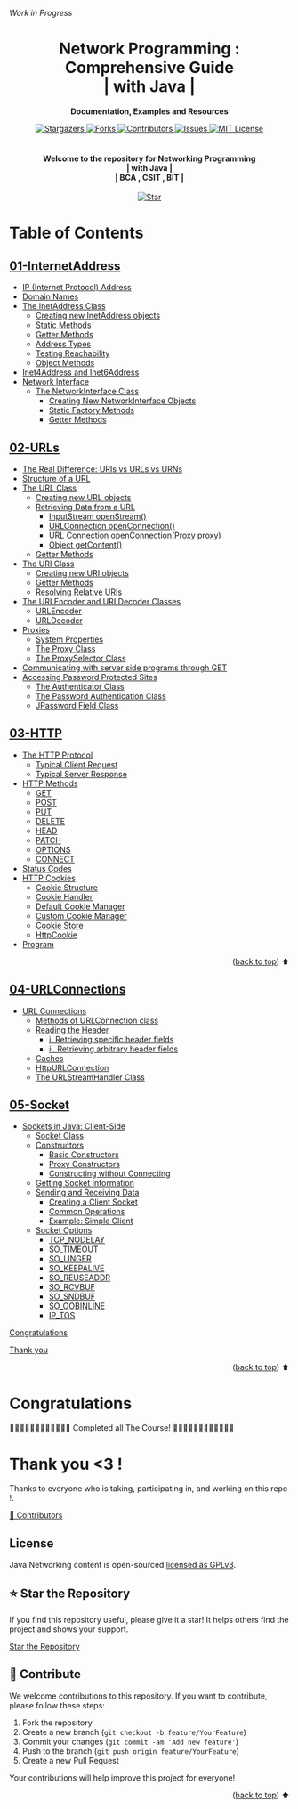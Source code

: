 [contributors-shield]: https://img.shields.io/github/contributors/pray3m/java-networking.svg?style=for-the-badge
[contributors-url]: https://github.com/pray3m/java-networking/graphs/contributors
[forks-shield]: https://img.shields.io/github/forks/pray3m/java-networking.svg?style=for-the-badge
[forks-url]: https://github.com/pray3m/java-networking/network/members
[stars-shield]: https://img.shields.io/github/stars/pray3m/java-networking.svg?style=for-the-badge
[stars-url]: https://github.com/pray3m/java-networking/stargazers
[issues-shield]: https://img.shields.io/github/issues/pray3m/java-networking.svg?style=for-the-badge
[issues-url]: https://github.com/pray3m/java-networking/issues
[license-shield]: https://img.shields.io/github/license/pray3m/java-networking.svg?style=for-the-badge
[license-url]: https://github.com/pray3m/java-networking/blob/main/LICENSE.txt
[linkedin-shield]: https://img.shields.io/badge/-LinkedIn-black.svg?style=for-the-badge&logo=linkedin&colorB=555

_Work in Progress_

<div align="center">
<h1> Network Programming : Comprehensive Guide <br>| with Java |</h1>

<p align="center"><strong>

Documentation, Examples and Resources

</strong></p>

<!-- [![Stargazers][stars-shield]][stars-url] [![Forks][forks-shield]][forks-url]
[![Contributors][contributors-shield]][contributors-url]
[![Issues][issues-shield]][issues-url]
[![MIT License][license-shield]][license-url] -->

<!-- Badges -->
<div>
<a href="https://github.com/pray3m/java-networking/stargazers">
  <img src="https://img.shields.io/github/stars/pray3m/java-networking.svg?style=for-the-badge" alt="Stargazers" />
</a>
<a href="https://github.com/pray3m/java-networking/network/members">
  <img src="https://img.shields.io/github/forks/pray3m/java-networking.svg?style=for-the-badge" alt="Forks" />
</a>
<a href="https://github.com/pray3m/java-networking/graphs/contributors">
  <img src="https://img.shields.io/github/contributors/pray3m/java-networking.svg?style=for-the-badge" alt="Contributors" />
</a>
<a href="https://github.com/pray3m/java-networking/issues">
  <img src="https://img.shields.io/github/issues/pray3m/java-networking.svg?style=for-the-badge" alt="Issues" />
</a>
<a href="https://github.com/pray3m/java-networking/blob/main/LICENSE.txt">
  <img src="https://img.shields.io/github/license/pray3m/java-networking.svg?style=for-the-badge" alt="MIT License" />
</a>
</div>

<br> 
<h4> Welcome to the repository for Networking Programming <br>| with Java |<br>| BCA , CSIT , BIT | <br></h4>

 <a href="https://github.com/pray3m/java-networking/" title="Star this repository">
    <img src="https://img.shields.io/badge/GitHub-100000?style=for-the-badge&logo=github&logoColor=white" alt="Star" />
  </a>
<br> 
</div>

# Table of Contents

## [01-InternetAddress](./01-InternetAddress/README.md)
  - [IP (Internet Protocol) Address](./01-InternetAddress/README.md#ip-internet-protocol-address)
  - [Domain Names](./01-InternetAddress/README.md#domain-names)
  - [The InetAddress Class](./01-InternetAddress/README.md#the-inetaddress-class)
    - [Creating new InetAddress objects](./01-InternetAddress/README.md#creating-new-inetaddress-objects)
    - [Static Methods](./01-InternetAddress/README.md#static-methods)
    - [Getter Methods](./01-InternetAddress/README.md#getter-methods)
    - [Address Types](./01-InternetAddress/README.md#address-types)
    - [Testing Reachability](./01-InternetAddress/README.md#testing-reachability)
    - [Object Methods](./01-InternetAddress/README.md#object-methods)
  - [Inet4Address and Inet6Address](./01-InternetAddress/README.md#inet4address-and-inet6address)
- [Network Interface](./01-InternetAddress/README.md#network-interface)
  - [The NetworkInterface Class](./01-InternetAddress/README.md#the-networkinterface-class)
    - [Creating New NetworkInterface Objects](./01-InternetAddress/README.md#creating-new-networkinterface-objects)
    - [Static Factory Methods](./01-InternetAddress/README.md#static-factory-methods)
    - [Getter Methods](./01-InternetAddress/README.md#getter-methods)

## [02-URLs](./02-URLs/README.md)
  - [The Real Difference: URIs vs URLs vs URNs](./02-URLs/README.md#the-real-difference-uris-vs-urls-vs-urns)
  - [Structure of a URL](./02-URLs/README.md#structure-of-a-url)
  - [The URL Class](./02-URLs/README.md#the-url-class)
    - [Creating new URL objects](./02-URLs/README.md#creating-new-url-objects)
    - [Retrieving Data from a URL](./02-URLs/README.md#retrieving-data-from-a-url)
      - [InputStream openStream()](./02-URLs/README.md#inputstream-openstream)
      - [URLConnection openConnection()](./02-URLs/README.md#urlconnection-openconnection)
      - [URL Connection openConnection(Proxy proxy)](./02-URLs/README.md#url-connection-openconnectionproxy-proxy)
      - [Object getContent()](./02-URLs/README.md#object-getcontent)
    - [Getter Methods](./02-URLs/README.md#getter-methods)
  - [The URI Class](./02-URLs/README.md#the-uri-class)
    - [Creating new URI objects](./02-URLs/README.md#creating-new-uri-objects)
    - [Getter Methods](./02-URLs/README.md#getter-methods-1)
    - [Resolving Relative URIs](./02-URLs/README.md#resolving-relative-uris)
  - [The URLEncoder and URLDecoder Classes](./02-URLs/README.md#the-urLEncoder-and-urldecoder-classes)
    - [URLEncoder](./02-URLs/README.md#urlencoder)
    - [URLDecoder](./02-URLs/README.md#urldecoder)
  - [Proxies](./02-URLs/README.md#proxies)
    - [System Properties](./02-URLs/README.md#system-properties)
    - [The Proxy Class](./02-URLs/README.md#the-proxy-class)
    - [The ProxySelector Class](./02-URLs/README.md#the-proxyselector-class)
  - [Communicating with server side programs through GET](./02-URLs/README.md#communicating-with-server-side-programs-through-get)
  - [Accessing Password Protected Sites](./02-URLs/README.md#accessing-password-protected-sites)
    - [The Authenticator Class](./02-URLs/README.md#the-authenticator-class)
    - [The Password Authentication Class](./02-URLs/README.md#the-password-authentication-class)
    - [JPassword Field Class](./02-URLs/README.md#jpassword-field-class)

## [03-HTTP](./03-HTTP/README.md)
  - [The HTTP Protocol](./03-HTTP/README.md#the-http-protocol)
    - [Typical Client Request](./03-HTTP/README.md#typical-client-request)
    - [Typical Server Response](./03-HTTP/README.md#typical-server-response)
  - [HTTP Methods](./03-HTTP/README.md#http-methods)
    - [GET](./03-HTTP/README.md#get)
    - [POST](./03-HTTP/README.md#post)
    - [PUT](./03-HTTP/README.md#put)
    - [DELETE](./03-HTTP/README.md#delete)
    - [HEAD](./03-HTTP/README.md#head)
    - [PATCH](./03-HTTP/README.md#patch)
    - [OPTIONS](./03-HTTP/README.md#options)
    - [CONNECT](./03-HTTP/README.md#connect)
  - [Status Codes](./03-HTTP/README.md#status-codes)
  - [HTTP Cookies](./03-HTTP/README.md#http-cookies)
    - [Cookie Structure](./03-HTTP/README.md#cookie-structure)
    - [Cookie Handler](./03-HTTP/README.md#cookie-handler)
    - [Default Cookie Manager](./03-HTTP/README.md#default-cookie-manager)
    - [Custom Cookie Manager](./03-HTTP/README.md#custom-cookie-manager)
    - [Cookie Store](./03-HTTP/README.md#cookie-store)
    - [HttpCookie](./03-HTTP/README.md#httpcookie)
  - [Program](./03-HTTP/README.md#program)

<p align="right">(<a href="#table-of-contents">back to top</a>) ⬆️</p>


## [04-URLConnections](./04-URLConnections/README.md)
  - [URL Connections](./04-URLConnections/README.md#url-connections)
    - [Methods of URLConnection class](./04-URLConnections/README.md#methods-of-urlconnection-class)
    - [Reading the Header](./04-URLConnections/README.md#reading-the-header)
      - [i. Retrieving specific header fields](./04-URLConnections/README.md#i-retrieving-specific-header-fields)
      - [ii. Retrieving arbitrary header fields](./04-URLConnections/README.md#ii-retrieving-arbitrary-header-fields)
    - [Caches](./04-URLConnections/README.md#caches)
    - [HttpURLConnection](./04-URLConnections/README.md#httpurlconnection)
    - [The URLStreamHandler Class](./04-URLConnections/README.md#the-urlstreamhandler-class)

## [05-Socket](./05-Socket/README.md)
  - [Sockets in Java: Client-Side](./05-Socket/README.md#sockets-in-java-client-side)
    - [Socket Class](./05-Socket/README.md#socket-class)
    - [Constructors](./05-Socket/README.md#constructors)
      - [Basic Constructors](./05-Socket/README.md#basic-constructors)
      - [Proxy Constructors](./05-Socket/README.md#proxy-constructors)
      - [Constructing without Connecting](./05-Socket/README.md#constructing-without-connecting)
    - [Getting Socket Information](./05-Socket/README.md#getting-socket-information)
    - [Sending and Receiving Data](./05-Socket/README.md#sending-and-receiving-data)
      - [Creating a Client Socket](./05-Socket/README.md#creating-a-client-socket)
      - [Common Operations](./05-Socket/README.md#common-operations)
      - [Example: Simple Client](./05-Socket/README.md#example-simple-client)
    - [Socket Options](./05-Socket/README.md#socket-options)
      - [TCP_NODELAY](./05-Socket/README.md#tcp_nodelay)
      - [SO_TIMEOUT](./05-Socket/README.md#so_timeout)
      - [SO_LINGER](./05-Socket/README.md#so_linger)
      - [SO_KEEPALIVE](./05-Socket/README.md#so_keepalive)
      - [SO_REUSEADDR](./05-Socket/README.md#so_reuseaddr)
      - [SO_RCVBUF](./05-Socket/README.md#so_rcvbuf)
      - [SO_SNDBUF](./05-Socket/README.md#so_sndbuf)
      - [SO_OOBINLINE](./05-Socket/README.md#so_oobinline)
      - [IP_TOS](./05-Socket/README.md#ip_tos)




<summary>
<a href="#congratulations">Congratulations</a>
</summary>


<a href="#thank-you">Thank you </a>

<p align="right">(<a href="#table-of-contents">back to top</a>) ⬆️</p>

# Congratulations

🎊🎊🎊🎊🎊🎊🎊🎊🎊🎊🎊🎊 Completed all The Course! 🎊🎊🎊🎊🎊🎊🎊🎊🎊🎊🎊🎊

<!-- ## Where do I go now? -->

<!-- ### Learning More -->

<!-- - [Top 10 learning resources](https://patrickalphac.medium.com/top-10-smart-contract-solidity-developer-learning-resources-cb9d60dd1146)
- [Patrick Collins](https://www.youtube.com/channel/UCn-3f8tw_E1jZvhuHatROwA)
- [CryptoZombies](https://cryptozombies.io/)
- [Alchemy University](https://www.alchemy.com/dapps/alchemy-university)
- [Speed Run Ethereum](https://speedrunethereum.com/)
- [Ethereum.org](https://ethereum.org/en/) -->
  


# Thank you <3 !

Thanks to everyone who is taking, participating in, and working on this repo !. 

<a href="https://github.com/pray3m/java-networking/graphs/contributors">

💚 Contributors
<!-- <img src="https://contrib.rocks/image?repo=pray3m/java-networking" /> -->

</a>

## License

Java Networking content is open-sourced [licensed as GPLv3](https://github.com/pray3m/java-networking/blob/main/LICENSE).

## ⭐ Star the Repository

If you find this repository useful, please give it a star! It helps others find the project and shows your support.

[Star the Repository](https://github.com/pray3m/java-networking)

## 🤝 Contribute

We welcome contributions to this repository. If you want to contribute, please follow these steps:

1. Fork the repository
2. Create a new branch (`git checkout -b feature/YourFeature`)
3. Commit your changes (`git commit -am 'Add new feature'`)
4. Push to the branch (`git push origin feature/YourFeature`)
5. Create a new Pull Request

Your contributions will help improve this project for everyone!


<p align="right">(<a href="#table-of-contents">back to top</a>) ⬆️</p>